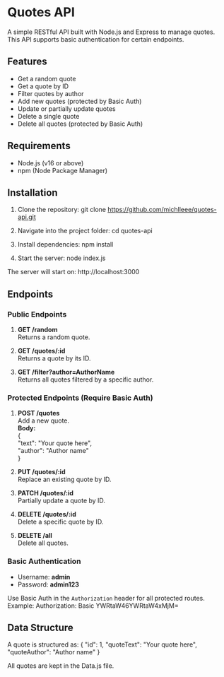# Quotes API

A simple RESTful API built with Node.js and Express to manage quotes.  
This API supports basic authentication for certain endpoints.

## Features
- Get a random quote
- Get a quote by ID
- Filter quotes by author
- Add new quotes (protected by Basic Auth)
- Update or partially update quotes
- Delete a single quote
- Delete all quotes (protected by Basic Auth)

## Requirements
- Node.js (v16 or above)
- npm (Node Package Manager)

## Installation
1. Clone the repository:
   git clone https://github.com/michlleee/quotes-api.git

2. Navigate into the project folder:
   cd quotes-api

3. Install dependencies:
   npm install

4. Start the server:
   node index.js

The server will start on:
   http://localhost:3000

## Endpoints

### Public Endpoints
1. **GET /random**  
   Returns a random quote.

2. **GET /quotes/:id**  
   Returns a quote by its ID.

3. **GET /filter?author=AuthorName**  
   Returns all quotes filtered by a specific author.

### Protected Endpoints (Require Basic Auth)
1. **POST /quotes**  
   Add a new quote.  
   **Body:**  
   {  
     "text": "Your quote here",  
     "author": "Author name"  
   }

2. **PUT /quotes/:id**  
   Replace an existing quote by ID.

3. **PATCH /quotes/:id**  
   Partially update a quote by ID.

4. **DELETE /quotes/:id**  
   Delete a specific quote by ID.

5. **DELETE /all**  
   Delete all quotes.

### Basic Authentication
- Username: **admin**  
- Password: **admin123**

Use Basic Auth in the `Authorization` header for all protected routes.  
Example:
Authorization: Basic YWRtaW46YWRtaW4xMjM=

## Data Structure
A quote is structured as:
{
  "id": 1,
  "quoteText": "Your quote here",
  "quoteAuthor": "Author name"
}

All quotes are kept in the Data.js file.
